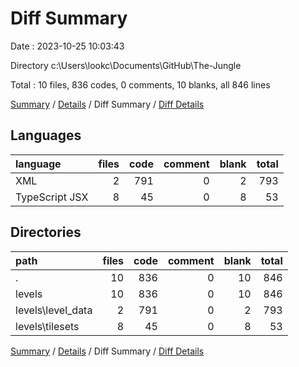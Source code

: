 # Diff Summary

Date : 2023-10-25 10:03:43

Directory c:\\Users\\lookc\\Documents\\GitHub\\The-Jungle

Total : 10 files,  836 codes, 0 comments, 10 blanks, all 846 lines

[Summary](results.md) / [Details](details.md) / Diff Summary / [Diff Details](diff-details.md)

## Languages
| language | files | code | comment | blank | total |
| :--- | ---: | ---: | ---: | ---: | ---: |
| XML | 2 | 791 | 0 | 2 | 793 |
| TypeScript JSX | 8 | 45 | 0 | 8 | 53 |

## Directories
| path | files | code | comment | blank | total |
| :--- | ---: | ---: | ---: | ---: | ---: |
| . | 10 | 836 | 0 | 10 | 846 |
| levels | 10 | 836 | 0 | 10 | 846 |
| levels\\level_data | 2 | 791 | 0 | 2 | 793 |
| levels\\tilesets | 8 | 45 | 0 | 8 | 53 |

[Summary](results.md) / [Details](details.md) / Diff Summary / [Diff Details](diff-details.md)